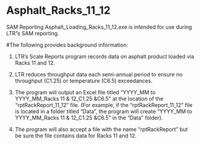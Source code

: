 # Asphalt_Racks_11_12
SAM Reporting
Asphalt_Loading_Racks_11_12.exe is intended for use during LTR”s SAM reporting.

#The following provides background information:

1) LTR’s Scale Reports program records data on asphalt product loaded via Racks 11 and 12.

2) LTR reduces throughput data each semi-annual period to ensure no throughput (C1.25) or temperature (C6.5) exceedances.

3) The program will output an Excel file titled “YYYY_MM to YYYY_MM_Racks 11 & 12_C1.25 &C6.5” at the location of the “rptRackReport_11_12” file. (For example, if the “rptRackReport_11_12” file is located in a folder titled “Data”, the program will create “YYYY_MM to YYYY_MM_Racks 11 & 12_C1.25 &C6.5” in the “Data” folder).

4) The program will also accept a file with the name “rptRackReport” but be sure the file contains data for Racks 11 and 12.

